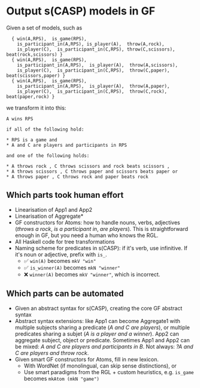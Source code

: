 # Output s(CASP) models in GF

Given a set of models, such as

```
  { win(A,RPS),  is_game(RPS),  
    is_participant_in(A,RPS), is_player(A),  throw(A,rock), 
    is_player(C),  is_participant_in(C,RPS), throw(C,scissors),  beat(rock,scissors) }
  { win(A,RPS),  is_game(RPS),  
    is_participant_in(A,RPS),  is_player(A),  throw(A,scissors),  
    is_player(C),  is_participant_in(C,RPS),  throw(C,paper),  beat(scissors,paper) }
  { win(A,RPS),  is_game(RPS),  
    is_participant_in(A,RPS),  is_player(A),  throw(A,paper), 
    is_player(C),  is_participant_in(C,RPS),  throw(C,rock),  beat(paper,rock) }
```

we transform it into this:

```
A wins RPS

if all of the following hold:

* RPS is a game and 
* A and C are players and participants in RPS

and one of the following holds:

* A throws rock , C throws scissors and rock beats scissors , 
* A throws scissors , C throws paper and scissors beats paper or 
* A throws paper , C throws rock and paper beats rock
```

## Which parts took human effort

* Linearisation of App1 and App2
* Linearisation of Aggregate*
* GF constructors for Atoms: how to handle nouns, verbs, adjectives (*throws a rock*, *is a participant in*, *are players*). This is straightforward enough in GF, but you need a human who knows the RGL.
* All Haskell code for tree transformations
* Naming scheme for predicates in s(CASP): if it's verb, use infinitive. If it's noun or adjective, prefix with `is_`.
   * ✅ `win(A)` becomes `mkV "win"`
   * ✅ `is_winner(A)` becomes `mkN "winner"`
   * ❌ `winner(A)` becomes `mkV "winner"`, which is incorrect.

## Which parts can be automated

* Given an abstract syntax for s(CASP), creating the core GF abstract syntax
* Abstract syntax extensions: like App1 can become Aggregate1 with multiple subjects sharing a predicate (*A and C are players*), or multiple predicates sharing a subjet (*A is a player and a winner*). App2 can aggregate subject, object or predicate. Sometimes App1 and App2 can be mixed: *A and C are players and participants in B*. Not always: *?A and C are players and throw rock*.
* Given smart GF constructors for Atoms, fill in new lexicon.
  * With WordNet (if monolingual, can skip sense distinctions), or
  * Use smart paradigms from the RGL + custom heuristics, e.g. `is_game` becomes `mkAtom (mkN "game")`


